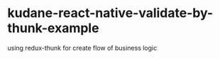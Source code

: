 # kudane-react-native-validate-by-thunk-example
using redux-thunk for create flow of business logic
